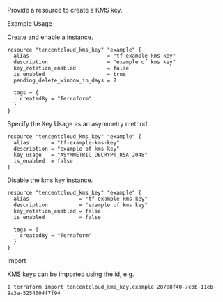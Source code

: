 Provide a resource to create a KMS key.

Example Usage

Create and enable a instance.

```hcl
resource "tencentcloud_kms_key" "example" {
  alias                         = "tf-example-kms-key"
  description                   = "example of kms key"
  key_rotation_enabled          = false
  is_enabled                    = true
  pending_delete_window_in_days = 7

  tags = {
    createdBy = "Terraform"
  }
}
```

Specify the Key Usage as an asymmetry method.

```hcl
resource "tencentcloud_kms_key" "example" {
  alias       = "tf-example-kms-key"
  description = "example of kms key"
  key_usage   = "ASYMMETRIC_DECRYPT_RSA_2048"
  is_enabled  = false
}
```

Disable the kms key instance.

```hcl
resource "tencentcloud_kms_key" "example" {
  alias                = "tf-example-kms-key"
  description          = "example of kms key"
  key_rotation_enabled = false
  is_enabled           = false

  tags = {
    createdBy = "Terraform"
  }
}
```

Import

KMS keys can be imported using the id, e.g.

```
$ terraform import tencentcloud_kms_key.example 287e8f40-7cbb-11eb-9a3a-5254004f7f94
```